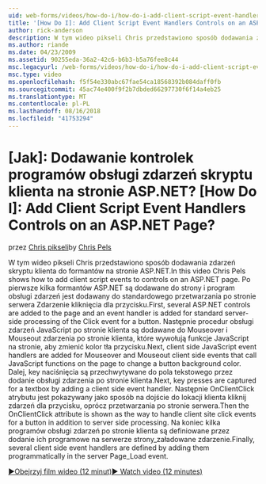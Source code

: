 ```yaml
---
uid: web-forms/videos/how-do-i/how-do-i-add-client-script-event-handlers-controls-on-an-aspnet-page
title: '[How Do I]: Add Client Script Event Handlers Controls on an ASP.NET Page? | Microsoft Docs'
author: rick-anderson
description: W tym wideo pikseli Chris przedstawiono sposób dodawania zdarzeń skryptu klienta do formantów na stronie ASP.NET. Po pierwsze kilka formantów ASP.NET są dodawane do strony i e...
ms.author: riande
ms.date: 04/23/2009
ms.assetid: 90255eda-36a2-42c6-b6b3-b5a76fee8c44
msc.legacyurl: /web-forms/videos/how-do-i/how-do-i-add-client-script-event-handlers-controls-on-an-aspnet-page
msc.type: video
ms.openlocfilehash: f5f54e330abc67fae54ca18568392b084daff0fb
ms.sourcegitcommit: 45ac74e400f9f2b7dbded66297730f6f14a4eb25
ms.translationtype: MT
ms.contentlocale: pl-PL
ms.lasthandoff: 08/16/2018
ms.locfileid: "41753294"
---
```

<a name="how-do-i-add-client-script-event-handlers-controls-on-an-aspnet-page"></a>[Jak]: Dodawanie kontrolek programów obsługi zdarzeń skryptu klienta na stronie ASP.NET?
[How Do I]: Add Client Script Event Handlers Controls on an ASP.NET Page?
====================
<span data-ttu-id="7d128-104">przez [Chris pikseli](https://twitter.com/chrispels)</span><span class="sxs-lookup"><span data-stu-id="7d128-104">by [Chris Pels](https://twitter.com/chrispels)</span></span>

<span data-ttu-id="7d128-105">W tym wideo pikseli Chris przedstawiono sposób dodawania zdarzeń skryptu klienta do formantów na stronie ASP.NET.</span><span class="sxs-lookup"><span data-stu-id="7d128-105">In this video Chris Pels shows how to add client script events to controls on an ASP.NET page.</span></span> <span data-ttu-id="7d128-106">Po pierwsze kilka formantów ASP.NET są dodawane do strony i program obsługi zdarzeń jest dodawany do standardowego przetwarzania po stronie serwera Zdarzenie kliknięcia dla przycisku.</span><span class="sxs-lookup"><span data-stu-id="7d128-106">First, several ASP.NET controls are added to the page and an event handler is added for standard server-side processing of the Click event for a button.</span></span> <span data-ttu-id="7d128-107">Następnie procedur obsługi zdarzeń JavaScript po stronie klienta są dodawane do Mouseover i Mouseout zdarzenia po stronie klienta, które wywołują funkcje JavaScript na stronie, aby zmienić kolor tła przycisku.</span><span class="sxs-lookup"><span data-stu-id="7d128-107">Next, client side JavaScript event handlers are added for Mouseover and Mouseout client side events that call JavaScript functions on the page to change a button background color.</span></span> <span data-ttu-id="7d128-108">Dalej, key naciśnięcia są przechwytywane do pola tekstowego przez dodanie obsługi zdarzenia po stronie klienta.</span><span class="sxs-lookup"><span data-stu-id="7d128-108">Next, key presses are captured for a textbox by adding a client side event handler.</span></span> <span data-ttu-id="7d128-109">Następnie OnClientClick atrybutu jest pokazywany jako sposób na dojście do lokacji klienta kliknij zdarzeń dla przycisku, oprócz przetwarzania po stronie serwera.</span><span class="sxs-lookup"><span data-stu-id="7d128-109">Then the OnClientClick attribute is shown as the way to handle client site click events for a button in addition to server side processing.</span></span> <span data-ttu-id="7d128-110">Na koniec kilka programów obsługi zdarzeń po stronie klienta są definiowane przez dodanie ich programowe na serwerze strony\_załadowane zdarzenie.</span><span class="sxs-lookup"><span data-stu-id="7d128-110">Finally, several client side event handlers are defined by adding them programmatically in the server Page\_Load event.</span></span>

[<span data-ttu-id="7d128-111">&#9654;Obejrzyj film wideo (12 minut)</span><span class="sxs-lookup"><span data-stu-id="7d128-111">&#9654; Watch video (12 minutes)</span></span>](https://channel9.msdn.com/Blogs/ASP-NET-Site-Videos/how-do-i-add-client-script-event-handlers-controls-on-an-aspnet-page)
